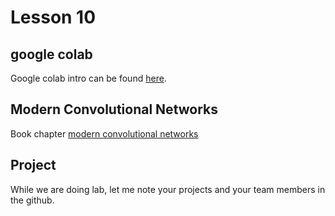# Lesson 10

## google colab

Google colab intro can be found [here](google-colab.md).



## Modern Convolutional Networks

Book chapter [modern convolutional networks](https://d2l.ai/chapter_convolutional-modern/index.html)


## Project

While we are doing lab, let me note your projects and your team members in the github.








